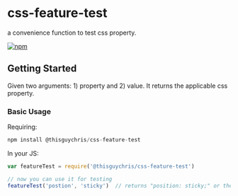 # css-feature-test
a convenience function to test css property.

[![npm](https://img.shields.io/npm/v/@thisguchris/css-feature-test.svg?style=flat)](https://github.com/ayosdev/react-i18n-map/)

## Getting Started
Given two arguments: 1) property and 2) value.  It returns the applicable css property.

### Basic Usage

Requiring:
```js
npm install @thisguychris/css-feature-test
```

In your JS:
```javascript
var featureTest = require('@thisguychris/css-feature-test')

// now you can use it for testing
featureTest('postion', 'sticky')  // returns "position: sticky;" or the prefixed version depending upon what browser.
```
